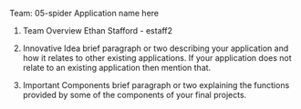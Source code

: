 Team: 05-spider
Application name here
1. Team Overview
Ethan Stafford - estaff2



2. Innovative Idea
brief paragraph or two describing your application and how it relates to other existing applications. If your application does not relate to an existing application then mention that.

3. Important Components
brief paragraph or two explaining the functions provided by some of the components of your final projects.